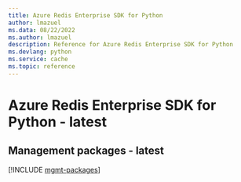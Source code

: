 ```yaml
---
title: Azure Redis Enterprise SDK for Python
author: lmazuel
ms.data: 08/22/2022
ms.author: lmazuel
description: Reference for Azure Redis Enterprise SDK for Python
ms.devlang: python
ms.service: cache
ms.topic: reference
---
```

# Azure Redis Enterprise SDK for Python - latest

## Management packages - latest
[!INCLUDE [mgmt-packages](redis-enterprise-mgmt-index.md)]